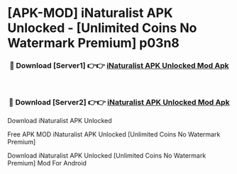 # [APK-MOD] iNaturalist APK Unlocked - [Unlimited Coins No Watermark Premium] p03n8



<div align="center">
<h3>🔴 Download [Server1] 👉👉 <a href="https://momento.my/?title=iNaturalist_APK_Unlocked">iNaturalist APK Unlocked Mod Apk</a></h3><br>

<h3>🔴 Download [Server2] 👉👉 <a href="https://momento.my/?title=iNaturalist_APK_Unlocked">iNaturalist APK Unlocked Mod Apk</a></h3>
</div>



Download iNaturalist APK Unlocked 

Free APK MOD iNaturalist APK Unlocked [Unlimited Coins No Watermark Premium]

Download iNaturalist APK Unlocked [Unlimited Coins No Watermark Premium] Mod For Android
